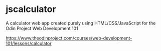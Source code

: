 # jscalculator
A calculator web app created purely using HTML/CSS/JavaScript for the Odin Project Web Development 101

https://www.theodinproject.com/courses/web-development-101/lessons/calculator
